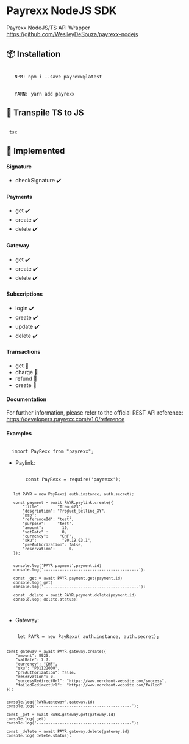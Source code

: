 # Payrexx NodeJS SDK
Payrexx NodeJS/TS API Wrapper
https://github.com/WeslleyDeSouza/payrexx-nodejs

## 📦 Installation
<code>
   NPM: npm i --save payrexx@latest
</code>
<br>
<code>
   YARN: yarn add payrexx
</code>


## 🔁 Transpile TS to JS
<code>
 tsc
</code>

## 🔨 Implemented

#### Signature
- checkSignature ✔️


#### Payments
- get     ✔️
- create  ✔️
- delete  ✔️

#### Gateway
- get     ✔️
- create  ✔️
- delete  ✔️

#### Subscriptions
- login   ✔️
- create  ✔️
- update  ✔️
- delete  ✔️

#### Transactions
- get     🔨
- charge  🔨
- refund  🔨
- create  🔨

#### Documentation
For further information, please refer to the official REST API reference: https://developers.payrexx.com/v1.0/reference


#### Examples

<code>
  import PayRexx from "payrexx";
</code>

- Paylink:

<code>
       const PayRexx = require('payrexx');
   
       let PAYR = new PayRexx( auth.instance, auth.secret);
   
       const payment = await PAYR.paylink.create({
           "title":       "Item_423",
           "description": "Product_Selling_XY",
           "psp":             1,
           "referenceId": "test",
           "purpose":     "test",
           "amount":        10,
           "vatRate" :      0,
           "currency":     "CHF",
           "sku":           "20.19.03.1",
           "preAuthorization": false,
           "reservation":      0,
       });
   
   
       console.log('PAYR.payment',payment.id)
       console.log('-----------------------------------------');
   
       const _get = await PAYR.payment.get(payment.id)
       console.log(_get)
       console.log('-----------------------------------------');
   
       const _delete = await PAYR.payment.delete(payment.id)
       console.log(_delete.status);

</code>

- Gateway:

<code>
    let PAYR = new PayRexx( auth.instance, auth.secret);

    const gateway = await PAYR.gateway.create({
        "amount": 8925,
        "vatRate": 7.7,
        "currency": "CHF",
        "sku": "P01122000",
        "preAuthorization": false,
        "reservation": 0,
        "successRedirectUrl": "https://www.merchant-website.com/success",
        "failedRedirectUrl":  "https://www.merchant-website.com/failed"
    });


    console.log('PAYR.gateway',gateway.id)
    console.log('-----------------------------------------');

    const _get = await PAYR.gateway.get(gateway.id)
    console.log(_get)
    console.log('-----------------------------------------');

    const _delete = await PAYR.gateway.delete(gateway.id)
    console.log(_delete.status);

</code>
